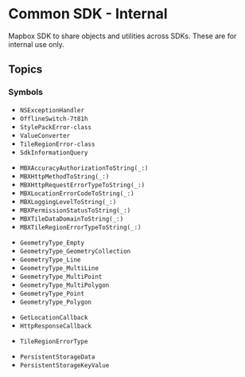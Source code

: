 # Common SDK - Internal

Mapbox SDK to share objects and utilities across SDKs. These are for internal use only.

## Topics

### Symbols

- ``NSExceptionHandler``
- ``OfflineSwitch-7t81h``
- ``StylePackError-class``
- ``ValueConverter``
- ``TileRegionError-class``
- ``SdkInformationQuery``

<!-- functions -->
- ``MBXAccuracyAuthorizationToString(_:)``
- ``MBXHttpMethodToString(_:)``
- ``MBXHttpRequestErrorTypeToString(_:)``
- ``MBXLocationErrorCodeToString(_:)``
- ``MBXLoggingLevelToString(_:)``
- ``MBXPermissionStatusToString(_:)``
- ``MBXTileDataDomainToString(_:)``
- ``MBXTileRegionErrorTypeToString(_:)``

<!-- global variables -->
- ``GeometryType_Empty``
- ``GeometryType_GeometryCollection``
- ``GeometryType_Line``
- ``GeometryType_MultiLine``
- ``GeometryType_MultiPoint``
- ``GeometryType_MultiPolygon``
- ``GeometryType_Point``
- ``GeometryType_Polygon``

<!-- type aliases -->
- ``GetLocationCallback``
- ``HttpResponseCallback``

<!-- enums -->
- ``TileRegionErrorType``

<!-- internal classes -->
- ``PersistentStorageData``
- ``PersistentStorageKeyValue``
